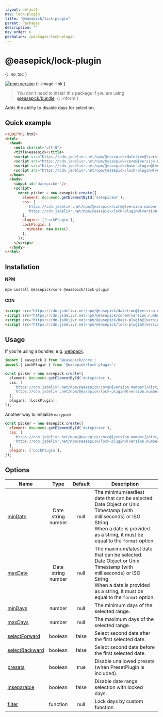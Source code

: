 ```yaml
---
layout: default
nav: lock-plugin
title: "@easepick/lock-plugin"
parent: Packages
description: ""
nav_order: 6
permalink: /packages/lock-plugin
---
```


# @easepick/lock-plugin
{: .no_toc }

[![npm version](https://badge.fury.io/js/@easepick%2Flock-plugin.svg)](https://www.npmjs.com/package/@easepick/lock-plugin)
{: .image-link }

> You don't need to install this package if you are using [@easepick/bundle](/packages/bundle).
{: .inform }

Adds the ability to disable days for selection.

## Quick example

```html
<!DOCTYPE html>
<html>
  <head>
    <meta charset="utf-8">
    <title>easepick</title>
    <script src="https://cdn.jsdelivr.net/npm/@easepick/datetime@[version.number]/dist/index.umd.min.js"></script>
    <script src="https://cdn.jsdelivr.net/npm/@easepick/core@[version.number]/dist/index.umd.min.js"></script>
    <script src="https://cdn.jsdelivr.net/npm/@easepick/base-plugin@[version.number]/dist/index.umd.min.js"></script>
    <script src="https://cdn.jsdelivr.net/npm/@easepick/lock-plugin@[version.number]/dist/index.umd.min.js"></script>
  </head>
  <body>
    <input id="datepicker"/>
    <script>
      const picker = new easepick.create({
        element: document.getElementById('datepicker'),
        css: [
          'https://cdn.jsdelivr.net/npm/@easepick/core@[version.number]/dist/index.css',
          'https://cdn.jsdelivr.net/npm/@easepick/lock-plugin@[version.number]/dist/index.css',
        ],
        plugins: ['LockPlugin'],
        LockPlugin: {
          minDate: new Date(),
        },
      });
    </script>
  </body>
</html>
```

## Installation

#### NPM

```bash
npm install @easepick/core @easepick/lock-plugin
```

#### CDN

```html
<script src="https://cdn.jsdelivr.net/npm/@easepick/datetime@[version.number]/dist/index.umd.min.js"></script>
<script src="https://cdn.jsdelivr.net/npm/@easepick/core@[version.number]/dist/index.umd.min.js"></script>
<script src="https://cdn.jsdelivr.net/npm/@easepick/base-plugin@[version.number]/dist/index.umd.min.js"></script>
<script src="https://cdn.jsdelivr.net/npm/@easepick/lock-plugin@[version.number]/dist/index.umd.min.js"></script>
```

## Usage

If you’re using a bundler, e.g. [webpack](https://webpack.js.org/):

```ts
import { easepick } from '@easepick/core';
import { LockPlugin } from '@easepick/lock-plugin';

const picker = new easepick.create({
  element: document.getElementById('datepicker'),
  css: [
    'https://cdn.jsdelivr.net/npm/@easepick/core@[version.number]/dist/index.css',
    'https://cdn.jsdelivr.net/npm/@easepick/lock-plugin@[version.number]/dist/index.css',
  ],
  plugins: [LockPlugin],
});
```

Another way to initialize `easypick`:

```js
const picker = new easepick.create({
  element: document.getElementById('datepicker'),
  css: [
    'https://cdn.jsdelivr.net/npm/@easepick/core@[version.number]/dist/index.css',
    'https://cdn.jsdelivr.net/npm/@easepick/lock-plugin@[version.number]/dist/index.css',
  ],
  plugins: ['LockPlugin'],
});
```

## Options

| Name | Type | Default | Description
| --- | :---: | :---: | ---
| [minDate](#option-minDate) | Date <br/> string <br/> number | null | The minimum/earliest date that can be selected. <br/> Date Object or Unix Timestamp (with milliseconds) or ISO String. <br/> When a date is provided as a string, it must be equal to the `format` option.
| [maxDate](#option-maxDate) | Date <br/> string <br/> number | null | The maximum/latest date that can be selected. <br/> Date Object or Unix Timestamp (with milliseconds) or ISO String. <br/> When a date is provided as a string, it must be equal to the `format` option.
| [minDays](#option-minDays) | number | null | The minimum days of the selected range.
| [maxDays](#option-maxDays) | number | null | The maximum days of the selected range.
| [selectForward](#option-selectForward) | boolean | false | Select second date after the first selected date.
| [selectBackward](#option-selectBackward) | boolean | false | Select second date before the first selected date.
| [presets](#option-presets) | boolean | true | Disable unallowed presets (when PresetPlugin is included).
| [inseparable](#option-inseparable) | boolean | false | Disable date range selection with locked days.
| [filter](#option-filter) | function | null | Lock days by custom function.